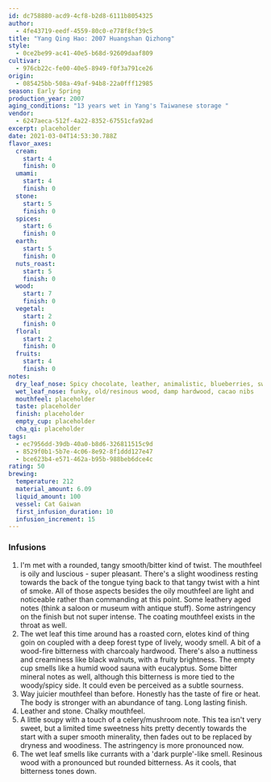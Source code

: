 ```yaml
---
id: dc758880-acd9-4cf8-b2d8-6111b8054325
author:
  - 4fe43719-eedf-4559-80c0-e778f8cf39c5
title: "Yang Qing Hao: 2007 Huangshan Qizhong"
style:
  - 0ce2be99-ac41-40e5-b68d-92609daaf809
cultivar:
  - 976cb22c-fe00-40e5-8949-f0f3a791ce26
origin:
  - 085425bb-508a-49af-94b8-22a0fff12985
season: Early Spring
production_year: 2007
aging_conditions: "13 years wet in Yang's Taiwanese storage "
vendor:
  - 6247aeca-512f-4a22-8352-67551cfa92ad
excerpt: placeholder
date: 2021-03-04T14:53:30.788Z
flavor_axes:
  cream:
    start: 4
    finish: 0
  umami:
    start: 4
    finish: 0
  stone:
    start: 5
    finish: 0
  spices:
    start: 6
    finish: 0
  earth:
    start: 5
    finish: 0
  nuts_roast:
    start: 5
    finish: 0
  wood:
    start: 7
    finish: 0
  vegetal:
    start: 2
    finish: 0
  floral:
    start: 2
    finish: 0
  fruits:
    start: 4
    finish: 0
notes:
  dry_leaf_nose: Spicy chocolate, leather, animalistic, blueberries, sweet cream
  wet_leaf_nose: funky, old/resinous wood, damp hardwood, cacao nibs
  mouthfeel: placeholder
  taste: placeholder
  finish: placeholder
  empty_cup: placeholder
  cha_qi: placeholder
tags:
  - ec7956dd-39db-40a0-b8d6-326811515c9d
  - 8529f0b1-5b7e-4c06-8e92-8f1ddd127e47
  - bce623b4-e571-462a-b95b-988beb6dce4c
rating: 50
brewing:
  temperature: 212
  material_amount: 6.09
  liquid_amount: 100
  vessel: Cat Gaiwan
  first_infusion_duration: 10
  infusion_increment: 15
---
```

### Infusions

1. I'm met with a rounded, tangy smooth/bitter kind of twist. The mouthfeel is oily and luscious - super pleasant. There's a slight woodiness resting towards the back of the tongue tying back to that tangy twist with a hint of smoke. All of those aspects besides the oily mouthfeel are light and noticeable rather than commanding at this point. Some leathery aged notes (think a saloon or museum with antique stuff). Some astringency on the finish but not super intense. The coating mouthfeel exists in the throat as well.
2. The wet leaf this time around has a roasted corn, elotes kind of thing goin on coupled with a deep forest type of lively, woody smell. A bit of a wood-fire bitterness with charcoaly hardwood. There's also a nuttiness and creaminess like black walnuts, with a fruity brightness. The empty cup smells like a humid wood sauna with eucalyptus. Some bitter mineral notes as well, although this bitterness is more tied to the woody/spicy side. It could even be perceived as a subtle sourness.
3. Way juicier mouthfeel than before. Honestly has the taste of fire or heat. The body is stronger with an abundance of tang. Long lasting finish.
4. Leather and stone. Chalky mouthfeel.
5. A little soupy with a touch of a celery/mushroom note. This tea isn't very sweet, but a limited time sweetness hits pretty decently towards the start with a super smooth minerality, then fades out to be replaced by dryness and woodiness. The astringency is more pronounced now.
6. The wet leaf smells like currants with a 'dark purple'-like smell. Resinous wood with a pronounced but rounded bitterness. As it cools, that bitterness tones down.
